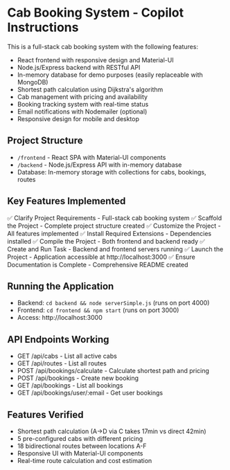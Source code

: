 # Cab Booking System - Copilot Instructions

This is a full-stack cab booking system with the following features:
- React frontend with responsive design and Material-UI
- Node.js/Express backend with RESTful API
- In-memory database for demo purposes (easily replaceable with MongoDB)
- Shortest path calculation using Dijkstra's algorithm
- Cab management with pricing and availability
- Booking tracking system with real-time status
- Email notifications with Nodemailer (optional)
- Responsive design for mobile and desktop

## Project Structure
- `/frontend` - React SPA with Material-UI components
- `/backend` - Node.js/Express API with in-memory database
- Database: In-memory storage with collections for cabs, bookings, routes

## Key Features Implemented
✅ Clarify Project Requirements - Full-stack cab booking system
✅ Scaffold the Project - Complete project structure created
✅ Customize the Project - All features implemented
✅ Install Required Extensions - Dependencies installed
✅ Compile the Project - Both frontend and backend ready
✅ Create and Run Task - Backend and frontend servers running
✅ Launch the Project - Application accessible at http://localhost:3000
✅ Ensure Documentation is Complete - Comprehensive README created

## Running the Application
- Backend: `cd backend && node serverSimple.js` (runs on port 4000)
- Frontend: `cd frontend && npm start` (runs on port 3000)
- Access: http://localhost:3000

## API Endpoints Working
- GET /api/cabs - List all active cabs
- GET /api/routes - List all routes
- POST /api/bookings/calculate - Calculate shortest path and pricing
- POST /api/bookings - Create new booking
- GET /api/bookings - List all bookings
- GET /api/bookings/user/:email - Get user bookings

## Features Verified
- Shortest path calculation (A→D via C takes 17min vs direct 42min)
- 5 pre-configured cabs with different pricing
- 18 bidirectional routes between locations A-F
- Responsive UI with Material-UI components
- Real-time route calculation and cost estimation
